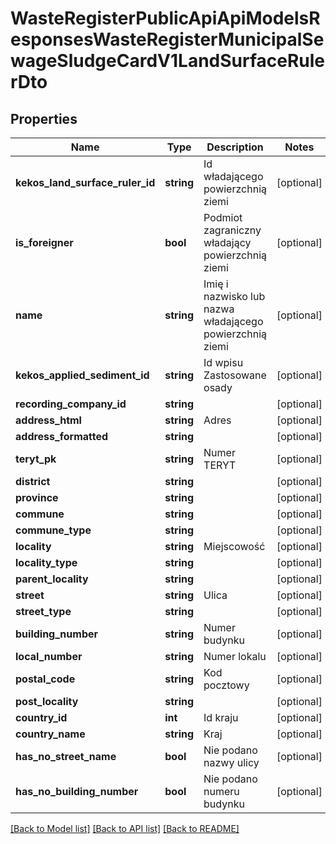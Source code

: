# WasteRegisterPublicApiApiModelsResponsesWasteRegisterMunicipalSewageSludgeCardV1LandSurfaceRulerDto

## Properties
Name | Type | Description | Notes
------------ | ------------- | ------------- | -------------
**kekos_land_surface_ruler_id** | **string** | Id władającego powierzchnią ziemi | [optional] 
**is_foreigner** | **bool** | Podmiot zagraniczny władający powierzchnią ziemi | [optional] 
**name** | **string** | Imię i nazwisko lub nazwa władającego powierzchnią ziemi | [optional] 
**kekos_applied_sediment_id** | **string** | Id wpisu Zastosowane osady | [optional] 
**recording_company_id** | **string** |  | [optional] 
**address_html** | **string** | Adres | [optional] 
**address_formatted** | **string** |  | [optional] 
**teryt_pk** | **string** | Numer TERYT | [optional] 
**district** | **string** |  | [optional] 
**province** | **string** |  | [optional] 
**commune** | **string** |  | [optional] 
**commune_type** | **string** |  | [optional] 
**locality** | **string** | Miejscowość | [optional] 
**locality_type** | **string** |  | [optional] 
**parent_locality** | **string** |  | [optional] 
**street** | **string** | Ulica | [optional] 
**street_type** | **string** |  | [optional] 
**building_number** | **string** | Numer budynku | [optional] 
**local_number** | **string** | Numer lokalu | [optional] 
**postal_code** | **string** | Kod pocztowy | [optional] 
**post_locality** | **string** |  | [optional] 
**country_id** | **int** | Id kraju | [optional] 
**country_name** | **string** | Kraj | [optional] 
**has_no_street_name** | **bool** | Nie podano nazwy ulicy | [optional] 
**has_no_building_number** | **bool** | Nie podano numeru budynku | [optional] 

[[Back to Model list]](../README.md#documentation-for-models) [[Back to API list]](../README.md#documentation-for-api-endpoints) [[Back to README]](../README.md)


